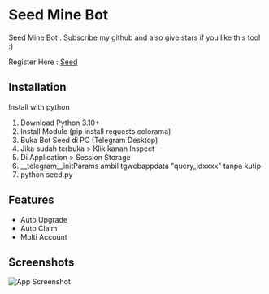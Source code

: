
# Seed Mine Bot
Seed Mine Bot . Subscribe my github and also give stars if you like this tool :) 

Register Here : [Seed](https://t.me/seed_coin_bot/app?startapp=968480911)

## Installation

Install with python

1. Download Python 3.10+
2. Install Module (pip install requests colorama)
3. Buka Bot Seed di PC (Telegram Desktop)
4. Jika sudah terbuka > Klik kanan Inspect
5. Di Application > Session Storage
6. __telegram__initParams ambil tgwebappdata "query_idxxxx" tanpa kutip 
7. python seed.py 


## Features
- Auto Upgrade
- Auto Claim 
- Multi Account

## Screenshots

![App Screenshot](https://i.ibb.co.com/g30Z2dP/Cuplikan-layar-2024-06-19-170026.png)
